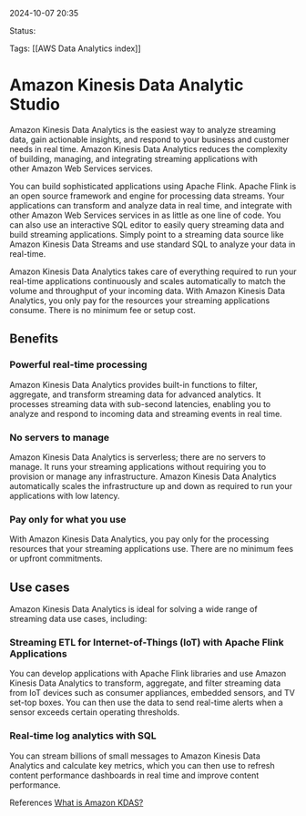 2024-10-07 20:35

Status:

Tags:
[[AWS Data Analytics index]]

# Amazon Kinesis Data Analytic Studio

Amazon Kinesis Data Analytics is the easiest way to analyze streaming data, gain actionable insights, and respond to your business and customer needs in real time. Amazon Kinesis Data Analytics reduces the complexity of building, managing, and integrating streaming applications with other Amazon Web Services services.

You can build sophisticated applications using Apache Flink. Apache Flink is an open source framework and engine for processing data streams. Your applications can transform and analyze data in real time, and integrate with other Amazon Web Services services in as little as one line of code. You can also use an interactive SQL editor to easily query streaming data and build streaming applications. Simply point to a streaming data source like Amazon Kinesis Data Streams and use standard SQL to analyze your data in real-time.

Amazon Kinesis Data Analytics takes care of everything required to run your real-time applications continuously and scales automatically to match the volume and throughput of your incoming data. With Amazon Kinesis Data Analytics, you only pay for the resources your streaming applications consume. There is no minimum fee or setup cost.


## Benefits

### Powerful real-time processing

Amazon Kinesis Data Analytics provides built-in functions to filter, aggregate, and transform streaming data for advanced analytics. It processes streaming data with sub-second latencies, enabling you to analyze and respond to incoming data and streaming events in real time.  

### No servers to manage

Amazon Kinesis Data Analytics is serverless; there are no servers to manage. It runs your streaming applications without requiring you to provision or manage any infrastructure. Amazon Kinesis Data Analytics automatically scales the infrastructure up and down as required to run your applications with low latency.  

### Pay only for what you use

With Amazon Kinesis Data Analytics, you pay only for the processing resources that your streaming applications use. There are no minimum fees or upfront commitments.

## Use cases

Amazon Kinesis Data Analytics is ideal for solving a wide range of streaming data use cases, including:  

### Streaming ETL for Internet-of-Things (IoT) with Apache Flink Applications

You can develop applications with Apache Flink libraries and use Amazon Kinesis Data Analytics to transform, aggregate, and filter streaming data from IoT devices such as consumer appliances, embedded sensors, and TV set-top boxes. You can then use the data to send real-time alerts when a sensor exceeds certain operating thresholds.  

### Real-time log analytics with SQL

You can stream billions of small messages to Amazon Kinesis Data Analytics and calculate key metrics, which you can then use to refresh content performance dashboards in real time and improve content performance.



References 
[What is Amazon KDAS?](https://www.amazonaws.cn/en/kinesis/data-analytics/)